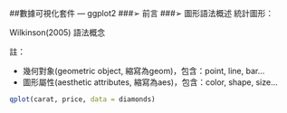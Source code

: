 ##數據可視化套件 — ggplot2
###➢ 前言
###➢	圖形語法概述
統計圖形：
<div align = 'cente'r>Wilkinson(2005) 語法概念</div>

註：
  * 幾何對象(geometric object, 縮寫為geom)，包含：point, line, bar…
  * 圖形屬性(aesthetic attributes, 縮寫為aes)，包含：color, shape, size…

```r
qplot(carat, price, data = diamonds)
```
